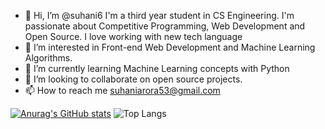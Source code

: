 - 👋 Hi, I’m @suhani6
I'm a third year student in CS Engineering. I'm passionate about Competitive Programming, Web Development and Open Source. I love working with new tech language
- 👀 I’m interested in Front-end Web Development and Machine Learning Algorithms.
- 🌱 I’m currently learning Machine Learning concepts with Python
- 💞️ I’m looking to collaborate on open source projects.
- 📫 How to reach me suhaniarora53@gmail.com

[![Anurag's GitHub stats](https://github-readme-stats.vercel.app/api?username=suhani6)](https://github.com/suhani6/github-readme-stats)
![Top Langs](https://github-readme-stats.vercel.app/api/top-langs/?username=suhani6&theme=tokyonight)
<!---
suhani6/suhani6 is a ✨ special ✨ repository because its `README.md` (this file) appears on your GitHub profile.
You can click the Preview link to take a look at your changes.
--->
